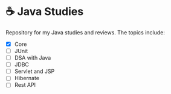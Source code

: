 # ☕ Java Studies
Repository for my Java studies and reviews. The topics include:
- [x] Core
- [ ] JUnit
- [ ] DSA with Java
- [ ] JDBC
- [ ] Servlet and JSP
- [ ] Hibernate
- [ ] Rest API
